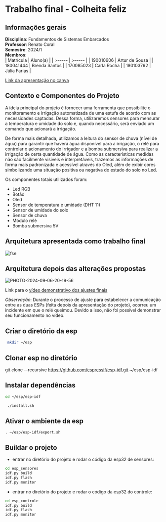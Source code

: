# Trabalho final - Colheita feliz

## Informações gerais

**Disciplina**: Fundamentos de Sistemas Embarcados  
**Professor**: Renato Coral  
**Semestre**: 2024/1  
**Membros**:  
| Matrícula | Aluno(a) |
| :------   | :------  |
| 190010606 | Artur de Sousa |
| 180041444 | Brenda Santos  |
| 170085023 | Carla Rocha    |
| 180103792 | Júlia Farias   |

[Link da apresentação no canva](https://www.canva.com/design/DAGPzHB-Ct8/HY_DDxHODpEo9NQLsAg99A/edit?utm_content=DAGPzHB-Ct8&utm_campaign=designshare&utm_medium=link2&utm_source=sharebutton)

## Contexto e Componentes do Projeto

A ideia principal do projeto é fornecer uma ferramenta que possibilite o monitoramento e irrigação automatizada de uma estufa de acordo com as necessidades captadas. Dessa forma, utilizaremos sensores para mensurar a temperatura e umidade do solo e, quando necessário, será enviado um comando que acionará a irrigação. 

De forma mais detalhada, utilizamos a leitura do sensor de chuva (nível de água) para garantir que haverá água disponível para a irrigação, o relé para controlar o acionamento do irrigador e a bomba submersiva para realizar a irrigação de certa quantidade de água. Como as características medidas não são facilmente visiveis e interpretáveis, trazemos as informações de forma mais padronizada e acessível através do Oled, além de exibir cores simbolizando uma situação positiva ou negativa do estado do solo no Led.

Os componentes totais utilizados foram:

- Led RGB
- Botão
- Oled
- Sensor de temperatura e umidade (DHT 11)
- Sensor de umidade do solo
- Sensor de chuva
- Módulo relé
- Bomba submersiva 5V

## Arquitetura apresentada como trabalho final

![fse](https://github.com/user-attachments/assets/1257d1ab-d65e-4952-97c5-89afa2d24f8f)

## Arquitetura depois das alterações propostas

![PHOTO-2024-09-06-20-19-56](https://github.com/user-attachments/assets/d6113758-36f6-43fc-bbad-9d3790996c1c)

Link para o [vídeo demonstrativo dos ajustes finais](https://youtu.be/jp3WK-EmWbE)  

*Observação*: Durante o processo de ajuste para estabelecer a comunicação entre as duas ESPs (feita depois da apresentação do projeto), ocorreu um incidente em que o relé queimou. Devido a isso, não foi possível demonstrar seu funcionamento no vídeo.

## Criar o diretório da esp 
```bash
 mkdir ~/esp
```
## Clonar esp no diretório 
git clone --recursive https://github.com/espressif/esp-idf.git ~/esp/esp-idf

## Instalar dependências 
```bash
cd ~/esp/esp-idf
 ```

 ```bash
  ./install.sh
 ```

## Ativar o ambiente da esp 
```bahs
. ~/esp/esp-idf/export.sh
```
## Buildar o projeto 

- entrar no diretório do projeto e rodar o código da esp32 de sensores: 

```bash
cd esp_sensores
idf.py build
idf.py flash
idf.py monitor

```


- entrar no diretório do projeto e rodar o código da esp32 do controle: 

```bash
cd esp_controle
idf.py build
idf.py flash
idf.py monitor

```
